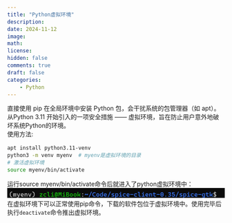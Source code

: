 ```yaml
---
title: "Python虚拟环境"
description: 
date: 2024-11-12
image: 
math: 
license: 
hidden: false
comments: true
draft: false
categories:
    - Python
---
```



直接使用 pip 在全局环境中安装 Python 包，会干扰系统的包管理器（如 apt）。从Python 3.11 开始引入的一项安全措施 —— 虚拟环境，旨在防止用户意外地破坏系统Python的环境。       
使用方法:  
```bash
apt install python3.11-venv
python3 -m venv myenv  # myenv是虚拟环境的目录
# 激活虚拟环境
source myenv/bin/activate
```
运行source myenv/bin/activate命令后就进入了python虚拟环境中：      
![](虚拟环境.png)  
在虚拟环境下可以正常使用pip命令，下载的软件包位于虚拟环境中。使用完毕后执行`deactivate`命令推出虚拟环境。  